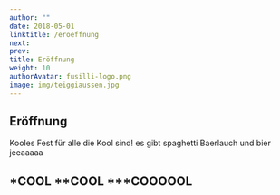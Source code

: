 ```yaml
---
author: ""
date: 2018-05-01
linktitle: /eroeffnung
next:
prev:
title: Eröffnung
weight: 10
authorAvatar: fusilli-logo.png
image: img/teiggiaussen.jpg
---
```


## Eröffnung

Kooles Fest für alle die Kool sind! es gibt spaghetti Baerlauch und bier jeeaaaaa

*COOL
**COOL
***COOOOOL
---
